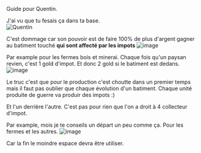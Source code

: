 Guide pour Quentin.

J'ai vu que tu fesais ça dans ta base.  
![Quentin](https://user-images.githubusercontent.com/20149493/147524457-ab2adc61-9fcd-445e-8723-bc185a7247a7.png)

C'est dommage car son pouvoir est de faire 100% de plus d'argent gagner au batiment touché **qui sont affecté par les impots**
![image](https://user-images.githubusercontent.com/20149493/147524639-724cb3ed-bceb-41ee-93d7-6d80341bd892.png)


Par example pour les fermes bois et minerai.
Chaque fois qu'un paysan revien, c'est 1 gold d'impot. Et donc 2 gold si le batiment est dedans.
![image](https://user-images.githubusercontent.com/20149493/147524727-6544f10c-756a-4e72-94bd-fe9b6e0662e0.png)

Le truc c'est que pour le production c'est choutte dans un premier temps mais il faut pas oublier que chaque évolution d'un batiment.
Chaque unité produite de guerre va produir des impots :)

Et l'un derrière l'autre. C'est pas pour rien que l'on a droit à 4 collecteur d'impot.

Par example, mois je te conseils un départ un peu comme ça. Pour les fermes et les autres.
![image](https://user-images.githubusercontent.com/20149493/147524668-77c0d69e-2f23-41c6-97af-a13cad42123a.png)

Car la fin le moindre espace devra être utiliser.
